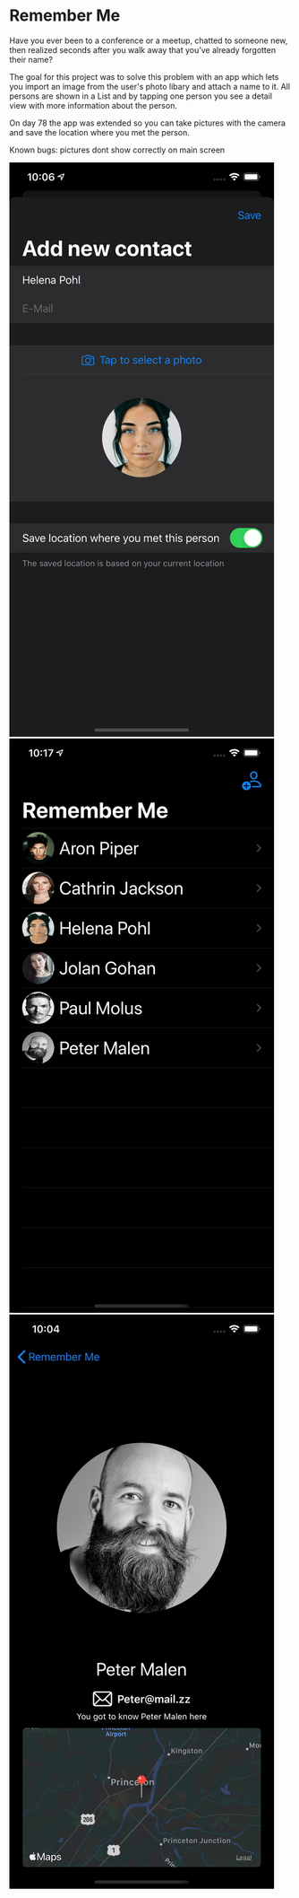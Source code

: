 # Remember Me

Have you ever been to a conference or a meetup, chatted to someone new, then realized seconds after you walk away that you’ve already forgotten their name?

The goal for this project was to solve this problem with an app which lets you import an image from the user's photo libary and attach a name to it.
All persons are shown in a List and by tapping one person you see a detail view with more information about the person.

On day 78 the app was extended so you can take pictures with the camera and save the location where you met the person. 

Known bugs: pictures dont show correctly on main screen

![add view screenshot](Screenshots/AddPersonView.png) 
![main screen screenshot](Screenshots/MainScreen.png)
![main screen screenshot](Screenshots/DetailView.png)
